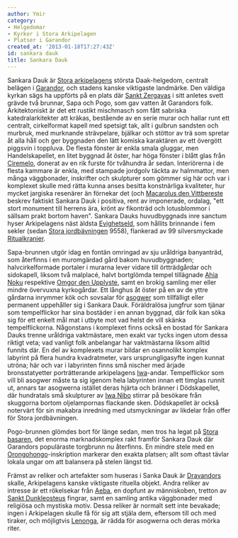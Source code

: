 ```yaml
---
author: Ymir
category:
- Helgedomar
- Kyrkor i Stora Arkipelagen
- Platser i Garandor
created_at: '2013-01-18T17:27:43Z'
id: sankara dauk
title: Sankara Dauk
---
```

Sankara Dauk är [Stora arkipelagens] största Daak-helgedom, centralt belägen i [Garandor], och stadens kanske viktigaste landmärke. Den väldiga kyrkan sägs ha uppförts på en plats där [Sankt Zergavas] i sitt anletes svett grävde två brunnar, Sapa och Pogo, som gav vatten åt Garandors folk. Arkitektoniskt är det ett rustikt mischmasch som fått sabriska katedralarkitekter att kräkas, bestående av en serie murar och hallar runt ett centralt, cirkelformat kapell med spetsigt tak, allt i gulbrun sandsten och murbruk, med murknande strävpelare, bjälkar och stöttor av trä som spretar åt alla håll och ger byggnaden den lätt komiska karaktären av ett övergött piggsvin i toppluva. De flesta fönster är enkla smala gluggar, men Handelskapellet, en litet byggnad åt öster, har höga fönster i blått glas från [Ciremelo], donerat av en rik furste för tvåhundra år sedan. Interiörerna i de flesta kammare är enkla, med stampade jordgolv täckta av halmmattor, men många väggbonader, inskrifter och skulpturer som gömmer sig här och var i komplexet skulle med rätta kunna anses besitta konstnärliga kvaliteter, hur mycket jargiska resenärer än förnekar det (och [Macarolus den Vittbereste] beskrev faktiskt Sankara Dauk i positiva, rent av imponerade, ordalag, "ett stort monument till herrens ära, krönt av fikonträd och lotusblommor i sällsam prakt bortom haven". Sankara Dauks huvudbyggnads inre sanctum hyser Arkipelagens näst äldsta [Evighetseld], som hållits brinnande i fem sekler (sedan [Stora jordbävningen] 9558), flankerad av 99 silversmyckade [Ritualkranier].

Sapa-brunnen utgör idag en fontän omringad av sju uråldriga banyanträd, som återfinns i en muromgärdad gård bakom huvudbyggnaden; halvcirkelformade portaler i murarna lever vidare till örtträdgårdar och sidokapell, liksom två malplacé, halvt bortglömda tempel tillägnade [Ahia Noku] respektive [Omgor den Upplyste], samt en brokig samling mer eller mindre övervuxna kyrkogårdar. Ett långhus åt öster på en av de yttre gårdarna inrymmer kök och sovsalar för [asogwer] som tillfälligt eller permanent uppehåller sig i Sankara Dauk. Föräldralösa jungfrur som tjänar som tempelflickor har sina bostäder i en annan byggnad, där folk kan söka sig för ett enkelt mål mat i utbyte mot vad helst de vill skänka tempelflickorna. Någonstans i komplexet finns också en bostad för Sankara Dauks trenne uråldriga vaktmästare, men exakt var tycks ingen utom dessa riktigt veta; vad vanligt folk anbelangar har vaktmästarna liksom alltid funnits där. En del av komplexets murar bildar en osannolikt komplex labyrint på flera hundra kvadratmeter, vars ursprungligasyfte ingen kunnat utröna; här och var i labyrinten finns små nischer med ärjade bronsstatyetter porträtterande arkipelagens [Iwa]-andar. Tempelflickor som vill bli asogwer måste ta sig igenom hela labyrinten innan ett timglas runnit ut, annars tar asogwerna istället deras hjärta och bränner i Dödskapellet, där hundratals små skulpturer av [Iwa Nibo] stirrar på besökare från skuggorna bortom oljelampornas flackande sken. Dödskapellet är också notervärt för sin makabra inredning med utsmyckningar av likdelar från offer för Stora jordbävningen.

Pogo-brunnen glömdes bort för länge sedan, men tros ha legat på [Stora basaren], det enorma marknadskomplex rakt framför Sankara Dauk där Garandors populäraste torgbrunn nu återfinns. En mindre stele med en [Orongohongo]-inskription markerar den exakta platsen; allt som oftast tävlar lokala ungar om att balansera på stelen längst tid.

Främst av reliker och artefakter som huseras i Sanka Dauk är [Dravandors] skalle, Arkipelagens kanske viktigaste rituella objekt. Andra reliker av intresse är ett rökelsekar från [Aeba], en dopfunt av människoben, tretton av [Sankt Dunkleosteus] fingrar, samt en samling antika väggbonader med religiösa och mystiska motiv. Dessa reliker är normalt sett inte bevakade; ingen i Arkipelagen skulle få för sig att stjäla dem, eftersom till och med tiraker, och möjligtvis [Lenonga], är rädda för asogwerna och deras mörka riter.

  [Stora arkipelagens]: Stora_arkipelagen
  [Garandor]: Garandor
  [Sankt Zergavas]: Sankt_Zergavas
  [Ciremelo]: Ciremelo
  [Macarolus den Vittbereste]: Macarolus_den_Vittbereste
  [Evighetseld]: Evig_eld
  [Stora jordbävningen]: Stora_jordbävningen
  [Ritualkranier]: Ritualkranier
  [Ahia Noku]: Ahia_Noku
  [Omgor den Upplyste]: Omgor_den_Upplyste
  [asogwer]: Asogwe
  [Iwa]: Iwa
  [Iwa Nibo]: Iwa_Nibo
  [Stora basaren]: Stora_basaren
  [Orongohongo]: Orongohongo
  [Dravandors]: Dravandor
  [Aeba]: Aeba
  [Sankt Dunkleosteus]: Sankt_Dunkleosteus
  [Lenonga]: Lenonga